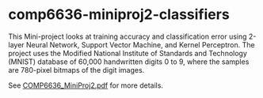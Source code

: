 # comp6636-miniproj2-classifiers

This Mini-project looks at training accuracy and classification error using 2-layer Neural Network, Support Vector Machine, and Kernel Perceptron. The project uses the Modified National Institute of Standards and Technology (MNIST) database of 60,000 handwritten digits 0 to 9, where the samples are 780-pixel bitmaps of the digit images.

See [COMP6636_MiniProj2.pdf](https://github.com/dennisgbrown/comp6636-miniproj2-classifiers/blob/main/COMP6636_MiniProj2.pdf) for more details. 
